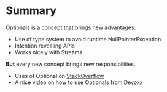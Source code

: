 # Summary
Optionals is a concept that brings new advantages:
- Use of type system to avoid runtime NullPointerException
- Intention revealing APIs
- Works nicely with Streams

**But** every new concept brings new responsibilities.
- Uses of Optional on [StackOverflow](https://stackoverflow.com/questions/23454952/uses-for-optional)
- A nice video on how to use Optionals from [Devoxx](https://www.youtube.com/watch?v=Ej0sss6cq14)
